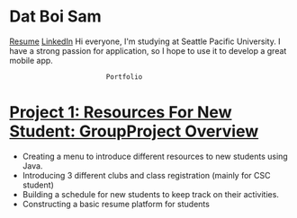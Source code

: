 # Dat Boi Sam
[Resume](https://datsam04.github.io/Resume/) [LinkedIn](https://www.linkedin.com/in/dat-sam-5969a2220/)
Hi everyone, I'm studying at Seattle Pacific University. I have a strong passion for application, so I hope to use it to develop a great mobile app.

                            Portfolio

# [Project 1: Resources For New Student: GroupProject Overview](https://github.com/DatSam04/GroupProject)
- Creating a menu to introduce different resources to new students using Java.
- Introducing 3 different clubs and class registration (mainly for CSC student)
- Building a schedule for new students to keep track on their activities.
- Constructing a basic resume platform for students
